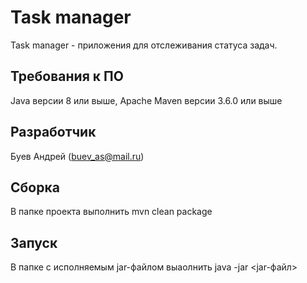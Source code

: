 # Task manager
Task manager - приложения для отслеживания статуса задач.

Требования к ПО
---------------
Java версии 8 или выше, Apache Maven версии 3.6.0 или выше

Разработчик
-----------
Буев Андрей (buev_as@mail.ru)

Сборка
------
В папке проекта выполнить mvn clean package

Запуск
------
В папке с исполняемым jar-файлом выаолнить java -jar <jar-файл>
